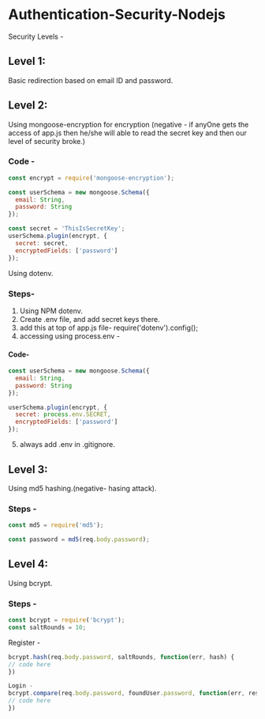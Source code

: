 # Authentication-Security-Nodejs
Security Levels -
## Level 1: 
Basic redirection based on email ID and password.
## Level 2: 
Using mongoose-encryption for encryption (negative - if anyOne gets the access of app.js then he/she will able to read the secret key and then our level of security broke.)
### Code - 
```javascript
const encrypt = require('mongoose-encryption');

const userSchema = new mongoose.Schema({
  email: String,
  password: String
});

const secret = 'ThisIsSecretKey';
userSchema.plugin(encrypt, {
  secret: secret,
  encryptedFields: ['password']
});
```

Using dotenv.
### Steps-
1. Using NPM dotenv.
2. Create .env file, and add secret keys there.
3. add this at top of app.js file- 
  require('dotenv').config();
4. accessing using process.env -

#### Code-
```javascript
const userSchema = new mongoose.Schema({
  email: String,
  password: String
});

userSchema.plugin(encrypt, {
  secret: process.env.SECRET,
  encryptedFields: ['password']
});
```
 5. always add .env in .gitignore.

## Level 3: 
Using md5 hashing.(negative- hasing attack).

### Steps -
```javascript
const md5 = require('md5');

const password = md5(req.body.password);
```

## Level 4:
Using bcrypt.
### Steps -
```javascript
const bcrypt = require('bcrypt');
const saltRounds = 10;
```

Register -
```javascript
bcrypt.hash(req.body.password, saltRounds, function(err, hash) {
// code here
})

Login - 
bcrypt.compare(req.body.password, foundUser.password, function(err, result) {
// code here
})
```

